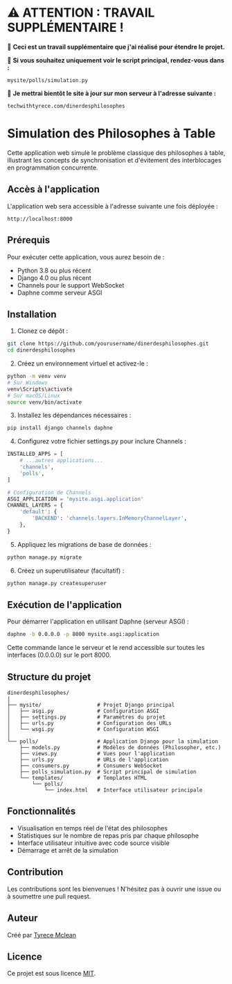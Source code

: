 # ⚠️ ATTENTION : TRAVAIL SUPPLÉMENTAIRE !

🔴 **Ceci est un travail supplémentaire que j'ai réalisé pour étendre le projet.**

🔴 **Si vous souhaitez uniquement voir le script principal, rendez-vous dans :**
```
mysite/polls/simulation.py
```

🔴 **Je mettrai bientôt le site à jour sur mon serveur à l'adresse suivante :**
```
techwithtyrece.com/dinerdesphilosophes
```

# Simulation des Philosophes à Table

Cette application web simule le problème classique des philosophes à table, illustrant les concepts de synchronisation et d'évitement des interblocages en programmation concurrente.

## Accès à l'application

L'application web sera accessible à l'adresse suivante une fois déployée :
```
http://localhost:8000
```

## Prérequis

Pour exécuter cette application, vous aurez besoin de :

- Python 3.8 ou plus récent
- Django 4.0 ou plus récent
- Channels pour le support WebSocket
- Daphne comme serveur ASGI

## Installation

1. Clonez ce dépôt :
```bash
git clone https://github.com/yourusername/dinerdesphilosophes.git
cd dinerdesphilosophes
```

2. Créez un environnement virtuel et activez-le :
```bash
python -m venv venv
# Sur Windows
venv\Scripts\activate
# Sur macOS/Linux
source venv/bin/activate
```

3. Installez les dépendances nécessaires :
```bash
pip install django channels daphne
```

4. Configurez votre fichier settings.py pour inclure Channels :
```python
INSTALLED_APPS = [
    # ...autres applications...
    'channels',
    'polls',
]

# Configuration de Channels
ASGI_APPLICATION = 'mysite.asgi.application'
CHANNEL_LAYERS = {
    'default': {
        'BACKEND': 'channels.layers.InMemoryChannelLayer',
    },
}
```

5. Appliquez les migrations de base de données :
```bash
python manage.py migrate
```

6. Créez un superutilisateur (facultatif) :
```bash
python manage.py createsuperuser
```

## Exécution de l'application

Pour démarrer l'application en utilisant Daphne (serveur ASGI) :

```bash
daphne -b 0.0.0.0 -p 8000 mysite.asgi:application
```

Cette commande lance le serveur et le rend accessible sur toutes les interfaces (0.0.0.0) sur le port 8000.

## Structure du projet

```
dinerdesphilosophes/
|
├── mysite/                  # Projet Django principal
│   ├── asgi.py              # Configuration ASGI
│   ├── settings.py          # Paramètres du projet
│   ├── urls.py              # Configuration des URLs
│   └── wsgi.py              # Configuration WSGI
│
└── polls/                   # Application Django pour la simulation
    ├── models.py            # Modèles de données (Philosopher, etc.)
    ├── views.py             # Vues pour l'application
    ├── urls.py              # URLs de l'application
    ├── consumers.py         # Consumers WebSocket
    ├── polls_simulation.py  # Script principal de simulation
    └── templates/           # Templates HTML
        └── polls/
            └── index.html   # Interface utilisateur principale
```

## Fonctionnalités

- Visualisation en temps réel de l'état des philosophes
- Statistiques sur le nombre de repas pris par chaque philosophe
- Interface utilisateur intuitive avec code source visible
- Démarrage et arrêt de la simulation

## Contribution

Les contributions sont les bienvenues ! N'hésitez pas à ouvrir une issue ou à soumettre une pull request.

## Auteur

Créé par [Tyrece Mclean](https://github.com/tyrecemclean)

## Licence

Ce projet est sous licence [MIT](LICENSE).

